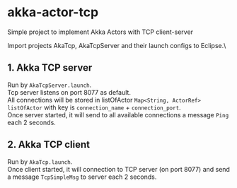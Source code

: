 # akka-actor-tcp
Simple project to implement Akka Actors with TCP client-server

Import projects AkaTcp, AkaTcpServer and their launch configs to Eclipse.\
## 1. Akka TCP server
Run by `AkaTcpServer.launch`.\
Tcp server listens on port 8077 as default.\
All connections will be stored in listOfActor `Map<String, ActorRef> listOfActor` with key is `connection_name` + `connection_port`.\
Once server started, it will send to all available connections a message `Ping` each 2 seconds.

## 2. Akka TCP client
Run by `AkaTcp.launch`.\
Once client started, it will connection to TCP server (on port 8077) and send a message `TcpSimpleMsg` to server each 2 seconds.

